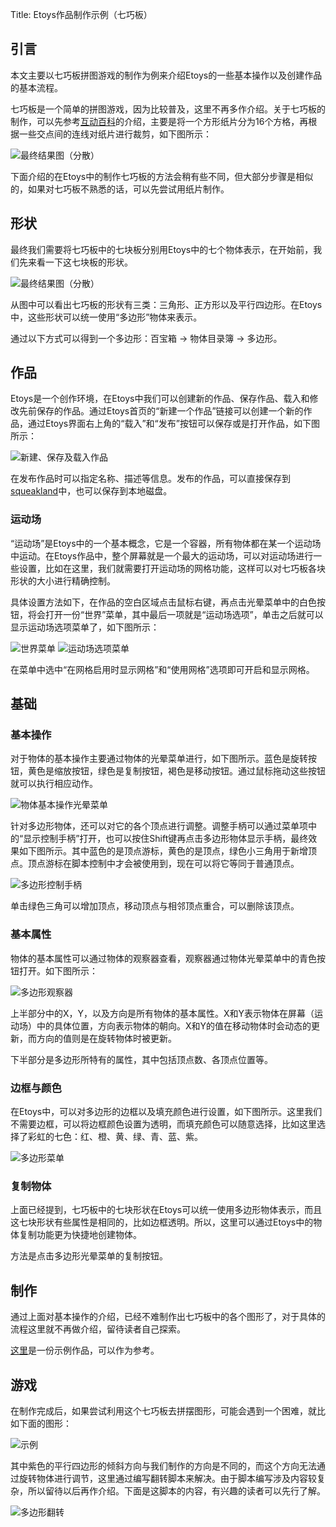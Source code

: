 Title: Etoys作品制作示例（七巧板）


## 引言

本文主要以七巧板拼图游戏的制作为例来介绍Etoys的一些基本操作以及创建作品的基本流程。

七巧板是一个简单的拼图游戏，因为比较普及，这里不再多作介绍。关于七巧板的制作，可以先参考[互动百科](http://www.hudong.com/wiki/%E4%B8%83%E5%B7%A7%E6%9D%BF)的介绍，主要是将一个方形纸片分为16个方格，再根据一些交点间的连线对纸片进行裁剪，如下图所示：

![最终结果图（分散）](/images/2011-07-12-tangram.png)

下面介绍的在Etoys中的制作七巧板的方法会稍有些不同，但大部分步骤是相似的，如果对七巧板不熟悉的话，可以先尝试用纸片制作。


## 形状

最终我们需要将七巧板中的七块板分别用Etoys中的七个物体表示，在开始前，我们先来看一下这七块板的形状。

![最终结果图（分散）](/images/2011-07-12-splitted-tangram.png)

从图中可以看出七巧板的形状有三类：三角形、正方形以及平行四边形。在Etoys中，这些形状可以统一使用“多边形”物体来表示。

通过以下方式可以得到一个多边形：百宝箱 -&gt; 物体目录簿 -&gt; 多边形。


## 作品

Etoys是一个创作环境，在Etoys中我们可以创建新的作品、保存作品、载入和修改先前保存的作品。通过Etoys首页的“新建一个作品”链接可以创建一个新的作品，通过Etoys界面右上角的“载入”和“发布”按钮可以保存或是打开作品，如下图所示：

![新建、保存及载入作品](/images/2011-07-12-create-save-and-load-projects.png)

在发布作品时可以指定名称、描述等信息。发布的作品，可以直接保存到[squeakland](http://squeakland.org)中，也可以保存到本地磁盘。

### 运动场

“运动场”是Etoys中的一个基本概念，它是一个容器，所有物体都在某一个运动场中运动。在Etoys作品中，整个屏幕就是一个最大的运动场，可以对运动场进行一些设置，比如在这里，我们就需要打开运动场的网格功能，这样可以对七巧板各块形状的大小进行精确控制。

具体设置方法如下，在作品的空白区域点击鼠标右键，再点击光晕菜单中的白色按钮，将会打开一份“世界”菜单，其中最后一项就是“运动场选项”，单击之后就可以显示运动场选项菜单了，如下图所示：

![世界菜单](/images/2011-07-16-world-menu.png)
![运动场选项菜单](/images/2011-07-16-playfield-menu.png)

在菜单中选中“在网格启用时显示网格”和“使用网格”选项即可开启和显示网格。

## 基础

### 基本操作

对于物体的基本操作主要通过物体的光晕菜单进行，如下图所示。蓝色是旋转按钮，黄色是缩放按钮，绿色是复制按钮，褐色是移动按钮。通过鼠标拖动这些按钮就可以执行相应动作。

![物体基本操作光晕菜单](/images/2011-07-16-object-basic-operations.png)

针对多边形物体，还可以对它的各个顶点进行调整。调整手柄可以通过菜单项中的“显示控制手柄”打开，也可以按住Shift键再点击多边形物体显示手柄，最终效果如下图所示。其中蓝色的是顶点游标，黄色的是顶点，绿色小三角用于新增顶点。顶点游标在脚本控制中才会被使用到，现在可以将它等同于普通顶点。

![多边形控制手柄](/images/2011-07-16-polygon-handles.png)

单击绿色三角可以增加顶点，移动顶点与相邻顶点重合，可以删除该顶点。

### 基本属性

物体的基本属性可以通过物体的观察器查看，观察器通过物体光晕菜单中的青色按钮打开。如下图所示：

![多边形观察器](/images/2011-07-16-polygon-viewer.png)

上半部分中的X，Y，以及方向是所有物体的基本属性。X和Y表示物体在屏幕（运动场）中的具体位置，方向表示物体的朝向。X和Y的值在移动物体时会动态的更新，而方向的值则是在旋转物体时被更新。

下半部分是多边形所特有的属性，其中包括顶点数、各顶点位置等。

### 边框与颜色

在Etoys中，可以对多边形的边框以及填充颜色进行设置，如下图所示。这里我们不需要边框，可以将边框颜色设置为透明，而填充颜色可以随意选择，比如这里选择了彩虹的七色：红、橙、黄、绿、青、蓝、紫。

![多边形菜单](/images/2011-07-16-polygon-menu.png)

### 复制物体

上面已经提到，七巧板中的七块形状在Etoys可以统一使用多边形物体表示，而且这七块形状有些属性是相同的，比如边框透明。所以，这里可以通过Etoys中的物体复制功能更为快捷地创建物体。

方法是点击多边形光晕菜单的复制按钮。

## 制作

通过上面对基本操作的介绍，已经不难制作出七巧板中的各个图形了，对于具体的流程这里就不再做介绍，留待读者自己探索。

[这里](/data/tangram.004.pr)是一份示例作品，可以作为参考。

## 游戏

在制作完成后，如果尝试利用这个七巧板去拼摆图形，可能会遇到一个困难，就比如下面的图形：

![示例](/images/2011-07-16-tangram-example.png)

其中紫色的平行四边形的倾斜方向与我们制作的方向是不同的，而这个方向无法通过旋转物体进行调节，这里通过编写翻转脚本来解决。由于脚本编写涉及内容较复杂，所以留待以后再作介绍。下面是这脚本的内容，有兴趣的读者可以先行了解。

![多边形翻转](/images/2011-07-16-polygon-flap.png)
